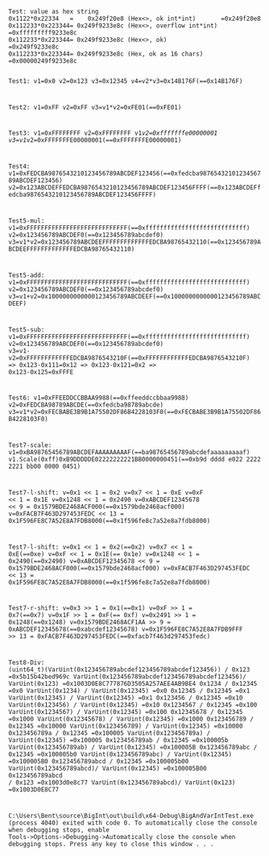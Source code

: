 <code>
Test: value as hex string
0x1122*0x22334   =    0x249f20e8 (Hex<>, ok int*int)       =0x249f20e8
0x112233*0x223344= 0x249f9233e8c (Hex<>, overflow int*int) =0xfffffffff9233e8c
0x112233*0x223344= 0x249f9233e8c (Hex<>, ok)               =0x249f9233e8c
0x112233*0x223344= 0x249f9233e8c (Hex<uint64_t>, ok as 16 chars)   =0x00000249f9233e8c

Test1:
v1=0x0
v2=0x123
v3=0x12345
v4=v2*v3=0x14B176F(==0x14B176F)

Test2:
v1=0xFF
v2=0xFF
v3=v1*v2=0xFE01(==0xFE01)

Test3:
v1=0xFFFFFFFF
v2=0xFFFFFFFF
v1*v2=0xfffffffe00000001
v3=v1*v2=0xFFFFFFFE00000001(==0xFFFFFFFE00000001)

Test4:
v1=0xFEDCBA9876543210123456789ABCDEF123456(==0xfedcba9876543210123456789ABCDEF123456)
v2=0x123ABCDEFFEDCBA9876543210123456789ABCDEF123456FFFF(==0x123ABCDEFfedcba9876543210123456789ABCDEF123456FFFF)

Test5-mul:
v1=0xFFFFFFFFFFFFFFFFFFFFFFFFFFFF(==0xffffffffffffffffffffffffffff)
v2=0x123456789ABCDEF0(==0x123456789abcdef0)
v3=v1*v2=0x123456789ABCDEEFFFFFFFFFFFFFEDCBA98765432110(==0x123456789ABCDEEFFFFFFFFFFFFFEDCBA98765432110)

Test5-add:
v1=0xFFFFFFFFFFFFFFFFFFFFFFFFFFFF(==0xffffffffffffffffffffffffffff)
v2=0x123456789ABCDEF0(==0x123456789abcdef0)
v3=v1+v2=0x1000000000000123456789ABCDEEF(==0x1000000000000123456789ABCDEEF)

Test5-sub:
v1=0xFFFFFFFFFFFFFFFFFFFFFFFFFFFF(==0xffffffffffffffffffffffffffff)
v2=0x123456789ABCDEF0(==0x123456789abcdef0)
v3=v1-v2=0xFFFFFFFFFFFFEDCBA9876543210F(==0xFFFFFFFFFFFFEDCBA9876543210F)
=> 0x123-0x111=0x12
=> 0x123-0x121=0x2
=> 0x123-0x125=0xFFFE

Test6:
v1=0xFFEEDDCCBBAA9988(==0xffeeddccbbaa9988)
v2=0xFEDCBA98789ABCDE(==0xfedcba98789abcde)
v3=v1*v2=0xFECBABE3B9B1A75502DF86B4228103F0(==0xFECBABE3B9B1A75502DF86B4228103F0)

Test7-scale:
v1=0xBA98765456789ABCDEFAAAAAAAAAF(==ba98765456789abcdefaaaaaaaaaf)
v1.Scale(0xff)0xB9DDDDDE02222222221BB0000000451(==0xb9d dddd e022 2222 2221 bb00 0000 0451)

Test7-l-shift:
v=0x1 << 1 = 0x2
v=0x7 << 1 = 0xE
v=0xF << 1 = 0x1E
v=0x1248 << 1 = 0x2490
v=0xABCDEF12345678 << 9 = 0x1579BDE2468ACF000(==0x1579bde2468acf000)
v=0xFACB7F463D297453FEDC << 13 = 0x1F596FE8C7A52E8A7FDB8000(==0x1f596fe8c7a52e8a7fdb8000)

Test7-l-shift:
v=0x1 << 1 = 0x2(==0x2)
v=0x7 << 1 = 0xE(==0xe)
v=0xF << 1 = 0x1E(== 0x1e)
v=0x1248 << 1 = 0x2490(==0x2490)
v=0xABCDEF12345678 << 9 = 0x1579BDE2468ACF000(==0x1579bde2468acf000)
v=0xFACB7F463D297453FEDC << 13 = 0x1F596FE8C7A52E8A7FDB8000(==0x1f596fe8c7a52e8a7fdb8000)

Test7-r-shift:
v=0x3 >> 1 = 0x1(==0x1)
v=0xF >> 1 = 0x7(==0x7)
v=0x1F >> 1 = 0xF(== 0xf)
v=0x2491 >> 1 = 0x1248(==0x1248)
v=0x1579BDE2468ACF1AA >> 9 = 0xABCDEF12345678(==0xabcdef12345678)
v=0x1F596FE8C7A52E8A7FDB9FFF >> 13 = 0xFACB7F463D297453FEDC(==0xfacb7f463d297453fedc)

Test8-Div:
         (uint64_t)(VarUint(0x123456789abcdef123456789abcdef123456)) / 0x123  =0x5b15b42bed969c
 VarUint(0x123456789abcdef123456789abcdef123456)/ VarUint(0x123) =0x1003D0E8C777876D3505A257AEE4AB9BE4
         0x1234       /         0x12345  =0x0
 VarUint(0x1234)      / VarUint(0x12345) =0x0
         0x12345      /         0x12345  =0x1
 VarUint(0x12345)     / VarUint(0x12345) =0x1
         0x123456     /         0x12345  =0x10
 VarUint(0x123456)    / VarUint(0x12345) =0x10
         0x1234567    /         0x12345  =0x100
 VarUint(0x1234567)   / VarUint(0x12345) =0x100
         0x12345678   /         0x12345  =0x1000
 VarUint(0x12345678)  / VarUint(0x12345) =0x1000
         0x123456789  /         0x12345  =0x10000
 VarUint(0x123456789) / VarUint(0x12345) =0x10000
         0x123456789a    /         0x12345  =0x100005
 VarUint(0x123456789a)   / VarUint(0x12345) =0x100005
         0x123456789ab   /         0x12345  =0x100005b
 VarUint(0x123456789ab)  / VarUint(0x12345) =0x100005B
         0x123456789abc  /         0x12345  =0x100005b0
 VarUint(0x123456789abc) / VarUint(0x12345) =0x100005B0
         0x123456789abcd /         0x12345  =0x100005b00
 VarUint(0x123456789abcd)/ VarUint(0x12345) =0x100005B00
         0x123456789abcd /         0x123  =0x1003d0e8c77
 VarUint(0x123456789abcd)/ VarUint(0x123) =0x1003D0E8C77

C:\Users\Bent\source\BigInt\out\build\x64-Debug\BigAndVarIntTest.exe (process 4040) exited with code 0.
To automatically close the console when debugging stops, enable Tools->Options->Debugging->Automatically close the console when debugging stops.
Press any key to close this window . . .

</code>